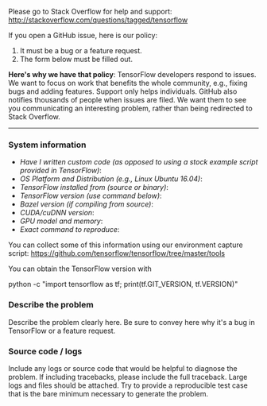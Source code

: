 Please go to Stack Overflow for help and support: http://stackoverflow.com/questions/tagged/tensorflow

If you open a GitHub issue, here is our policy:

1. It must be a bug or a feature request.
2. The form below must be filled out.

**Here's why we have that policy**: TensorFlow developers respond to issues. We want to focus on work that benefits the whole community, e.g., fixing bugs and adding features. Support only helps individuals. GitHub also notifies thousands of people when issues are filed. We want them to see you communicating an interesting problem, rather than being redirected to Stack Overflow.

------------------------

### System information
- *Have I written custom code (as opposed to using a stock example script provided in TensorFlow)*:
- *OS Platform and Distribution (e.g., Linux Ubuntu 16.04)*:
- *TensorFlow installed from (source or binary)*:
- *TensorFlow version (use command below)*:
- *Bazel version (if compiling from source)*:
- *CUDA/cuDNN version*:
- *GPU model and memory*:
- *Exact command to reproduce*:

You can collect some of this information using our environment capture script: https://github.com/tensorflow/tensorflow/tree/master/tools

You can obtain the TensorFlow version with

python -c "import tensorflow as tf; print(tf.GIT_VERSION, tf.VERSION)"

### Describe the problem

Describe the problem clearly here. Be sure to convey here why it's a bug in TensorFlow or a feature request.

### Source code / logs
Include any logs or source code that would be helpful to diagnose the problem. If including tracebacks, please include the full traceback. Large logs and files should be attached. Try to provide a reproducible test case that is the bare minimum necessary to generate the problem.
